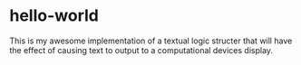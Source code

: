 # hello-world
This is my awesome implementation of a textual logic structer that will have the effect of causing text to output to a computational devices display.
